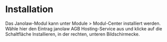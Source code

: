 # Installation 

Das Janolaw-Modul kann unter Module \> Modul-Center installiert werden. Wähle hier den Eintrag janolaw AGB Hosting-Service aus und klicke auf die Schaltfläche Installieren, in der rechten, unteren Bildschirmecke.



